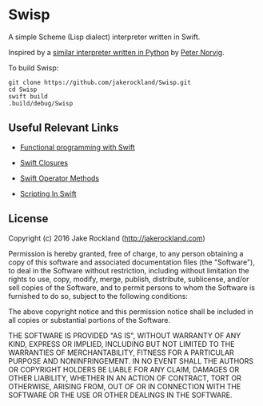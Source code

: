 # Swisp

A simple Scheme (Lisp dialect) interpreter written in Swift.

Inspired by a [similar interpreter written in Python](http://norvig.com/lispy.html) by [Peter Norvig](http://norvig.com).

To build Swisp:

```
git clone https://github.com/jakerockland/Swisp.git
cd Swisp
swift build
.build/debug/Swisp
```

## Useful Relevant Links

- [Functional programming with Swift](http://mislavjavor.github.io/2016/11/14/Functional-programming-with-Swift-3.html)

- [Swift Closures](https://developer.apple.com/library/content/documentation/Swift/Conceptual/Swift_Programming_Language/Closures.html)

- [Swift Operator Methods](https://developer.apple.com/library/content/documentation/Swift/Conceptual/Swift_Programming_Language/AdvancedOperators.html#//apple_ref/doc/uid/TP40014097-CH27-ID42)

- [Scripting In Swift](http://krakendev.io/blog/scripting-in-swift)

## License

Copyright (c) 2016 Jake Rockland (http://jakerockland.com)

Permission is hereby granted, free of charge, to any person obtaining a copy of this software and associated documentation files (the "Software"), to deal in the Software without restriction, including without limitation the rights to use, copy, modify, merge, publish, distribute, sublicense, and/or sell copies of the Software, and to permit persons to whom the Software is furnished to do so, subject to the following conditions:

The above copyright notice and this permission notice shall be included in all copies or substantial portions of the Software.

THE SOFTWARE IS PROVIDED "AS IS", WITHOUT WARRANTY OF ANY KIND, EXPRESS OR IMPLIED, INCLUDING BUT NOT LIMITED TO THE WARRANTIES OF MERCHANTABILITY, FITNESS FOR A PARTICULAR PURPOSE AND NONINFRINGEMENT. IN NO EVENT SHALL THE AUTHORS OR COPYRIGHT HOLDERS BE LIABLE FOR ANY CLAIM, DAMAGES OR OTHER LIABILITY, WHETHER IN AN ACTION OF CONTRACT, TORT OR OTHERWISE, ARISING FROM, OUT OF OR IN CONNECTION WITH THE SOFTWARE OR THE USE OR OTHER DEALINGS IN THE SOFTWARE.
